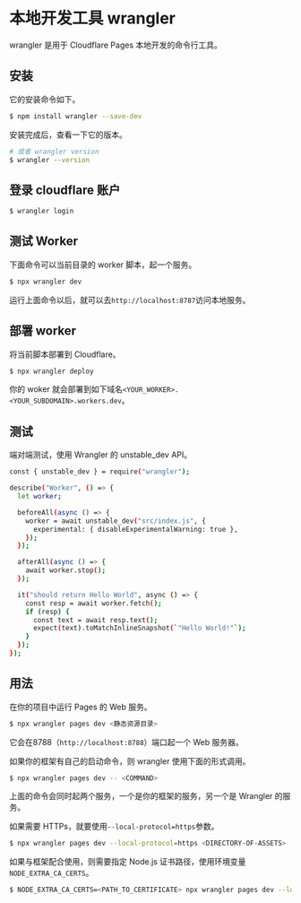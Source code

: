 # 本地开发工具 wrangler

wrangler 是用于 Cloudflare Pages 本地开发的命令行工具。

## 安装

它的安装命令如下。

```bash
$ npm install wrangler --save-dev
```

安装完成后，查看一下它的版本。

```bash
# 或者 wrangler version
$ wrangler --version
```

## 登录 cloudflare 账户

```bash
$ wrangler login 
```

## 测试 Worker

下面命令可以当前目录的 worker 脚本，起一个服务。

```bash
$ npx wrangler dev
```

运行上面命令以后，就可以去`http://localhost:8787`访问本地服务。

## 部署 worker

将当前脚本部署到 Cloudflare。

```bash
$ npx wrangler deploy
```

你的 woker 就会部署到如下域名`<YOUR_WORKER>.<YOUR_SUBDOMAIN>.workers.dev`。

## 测试

端对端测试，使用 Wrangler 的 unstable_dev API。

```bash
const { unstable_dev } = require("wrangler");

describe("Worker", () => {
  let worker;

  beforeAll(async () => {
    worker = await unstable_dev("src/index.js", {
      experimental: { disableExperimentalWarning: true },
    });
  });

  afterAll(async () => {
    await worker.stop();
  });

  it("should return Hello World", async () => {
    const resp = await worker.fetch();
    if (resp) {
      const text = await resp.text();
      expect(text).toMatchInlineSnapshot(`"Hello World!"`);
    }
  });
});
```

## 用法

在你的项目中运行 Pages 的 Web 服务。

```bash
$ npx wrangler pages dev <静态资源目录>
```

它会在8788（`http://localhost:8788`）端口起一个 Web 服务器。

如果你的框架有自己的启动命令，则 wrangler 使用下面的形式调用。

```bash
$ npx wrangler pages dev -- <COMMAND>
```

上面的命令会同时起两个服务，一个是你的框架的服务，另一个是 Wrangler 的服务。

如果需要 HTTPs，就要使用`--local-protocol=https`参数。

```bash
$ npx wrangler pages dev --local-protocol=https <DIRECTORY-OF-ASSETS>
```

如果与框架配合使用，则需要指定 Node.js 证书路径，使用环境变量`NODE_EXTRA_CA_CERTS`。

```bash
$ NODE_EXTRA_CA_CERTS=<PATH_TO_CERTIFICATE> npx wrangler pages dev --local-protocol=https -- <COMMAND>
```